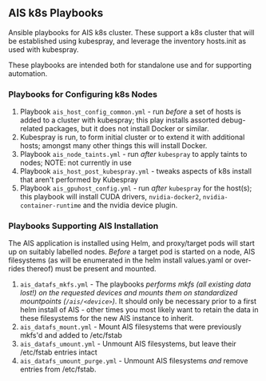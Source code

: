 ## AIS k8s Playbooks

Ansible playbooks for AIS k8s cluster. These support a k8s cluster that will be established using kubespray, and leverage the inventory hosts.init as used with kubespray.

These playbooks are intended both for standalone use and for supporting automation.

### Playbooks for Configuring k8s Nodes

1. Playbook `ais_host_config_common.yml` - run *before* a set of hosts is added to a cluster with kubespray; this play installs assorted debug-related packages, but it does not install Docker or similar.
2. Kubespray is run, to form initial cluster or to extend it with additional hosts; amongst many other things this will install Docker.
3. Playbook `ais_node_taints.yml` - run *after* `kubespray` to apply taints to nodes; NOTE: not currently in use
4. Playbook `ais_host_post_kubespray.yml` - tweaks aspects of k8s install that aren't performed by Kubespray
5. Playbook `ais_gpuhost_config.yml` - run *after* `kubespray` for the host(s); this playbook will install CUDA drivers, `nvidia-docker2`, `nvidia-container-runtime` and the nvidia device plugin.

### Playbooks Supporting AIS Installation

The AIS application is installed using Helm, and proxy/target pods will start up on suitably labelled nodes. *Before* a target pod is started on a node, AIS filesystems (as will be enumerated in the helm install values.yaml or over-rides thereof) must be present and mounted. 
1. `ais_datafs_mkfs.yml` - The playbooks *performs mkfs (all existing data lost!) on the requested devices and mounts them on standardized mountpoints (`/ais/<device>`)*. It should only be necessary prior to a first helm install of AIS - other times you most likely want to retain the data in these filesystems for the new AIS instance to inherit.
2. `ais_datafs_mount.yml` - Mount AIS filesystems that were previously mkfs'd and added to /etc/fstab
3. `ais_datafs_umount.yml` - Unmount AIS filesystems, but leave their /etc/fstab entries intact
4. `ais_datafs_umount_purge.yml` - Unmount AIS filesystems *and* remove entries from /etc/fstab.
